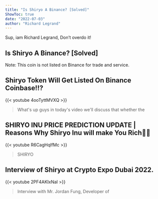 ```yaml
---
title: "Is Shiryo A Binance? [Solved]"
ShowToc: true 
date: "2022-07-03"
author: "Richard Legrand" 
---
```


Sup, iam Richard Legrand, Don’t overdo it!
## Is Shiryo A Binance? [Solved]
Note: This coin is not listed on Binance for trade and service.

## Shiryo Token Will Get Listed On Binance Coinbase!!?
{{< youtube 4ooTyttMVXQ >}}
>What's up guys in today's video we'll discuss that whether the 

## SHIRYO INU PRICE PREDICTION UPDATE | Reasons Why Shiryo Inu will make You Rich🤑🤑
{{< youtube R6CagHqlfMc >}}
>SHIRYO

## Interview of Shiryo at Crypto Expo Dubai 2022.
{{< youtube 2PF4AKIxNaI >}}
>Interview with Mr. Jordan Fung, Developer of 

